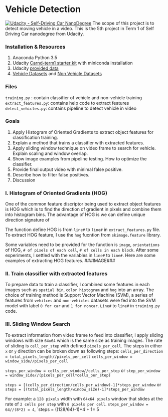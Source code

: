 # Vehicle Detection
[![Udacity - Self-Driving Car NanoDegree](https://s3.amazonaws.com/udacity-sdc/github/shield-carnd.svg)](http://www.udacity.com/drive)
The scope of this project is to detect moving vehicle in a video. This is the 5th project in Term 1 of Self Driving Car nanodegree from Udacity.
### Installation & Resources
1. Anaconda Python 3.5
2. Udacity [Carnd-term1 starter kit](https://github.com/udacity/CarND-Term1-Starter-Kit) with miniconda installation 
3. Udacity [provided data](https://github.com/udacity/CarND-Vehicle-Detection)
4. [Vehicle Datasets](https://s3.amazonaws.com/udacity-sdc/Vehicle_Tracking/vehicles.zip) and [Non Vehicle Datasets](https://s3.amazonaws.com/udacity-sdc/Vehicle_Tracking/non-vehicles.zip)

### Files
`training.py` : contain classifier of vehicle and non-vehicle training
`extract_features.py`: contains help code to extract features
`detect_vehicles.py`: contains pipeline to detect vehicle in video

### Goals
1. Apply Histogram of Oriented Gradients to extract object features for classification training.
2. Explain a method that trains a classifier with extracted features.
3. Apply sliding window technique on video frame to search for vehicle. Explain scaling and window overlap.
4. Show image examples from pipeline testing. How to optimize the classifier.
5. Provide final output video with minimal false positive.
6. Describe how to filter false positives.
7. Discussion

### I. Histogram of Oriented Gradients (HOG)
One of the common feature discriptor being used to extract object features is HOG which is to find the direction of gradient in pixels and combine them into histogram bins. The advantage of HOG is we can define unique direction signature of

The function define HOG is from `line#` to `line#` in `extract_features.py` file. To extract HOG feature, I use the `hog` fucntion  from `skimage.feature` library. 

Some variables need to be provided for the function is `image`, `orientations` of HOG, `# of pixels of each cell`, `# of cells in each block`. After some experiments, I settled with the variables in `line#` to `line#`. Here are some examples of extracting HOG features.
###IMAGE###
### II. Train classifier with extracted features
To prepare data to train a classifier, I combined some features in each images such as `spatial bin`, `color histogram` and `hog` into an array. The choice of training method is Support Vector Machine (SVM), a series of features from `vehilces` and `non-vehicles` datasets were fed into the SVM model with label `0 for car` and `1 for noncar`. `Line#` to `line#` in `training.py` code.

### III. Sliding Window Search
To extract information from video frame to feed into classifier, I apply sliding windows with size `64x64` which is the same size as training images. The rate of sliding is `cell_per_step` with defined `pixels_per_cell`.
The steps in either `x` or `y` direction can be broken down as following steps:
`cells_per_direction = total_pixels_length//pixels_per_cell`
`cells_per_window = window_side//pixels_per_cell`

`steps_per_window = cells_per_window//cells_per_step` 
or `step_per_window = window_side//(pixels_per_cell*cells_per_step)`

`steps = [(cells_per_direction/cells_per_window)-1]*steps_per_window`
or `steps = [(total_pixels_length/window_size)-1]*steps_per_window`

For example: a `128 pixels` width with `64x64 pixels` window that slides at the rate of `2 cells per step` with `8 pixels per cell`. `steps_per_window = 64//(8*2) = 4`, `steps = ((128/64)-1)*4 + 1= 5 

